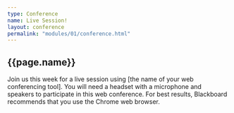 ```yaml
---
type: Conference
name: Live Session!
layout: conference
permalink: "modules/01/conference.html"
---
```


## {{page.name}}

Join us this week for a live session using [the name of your web conferencing tool]. You will need a headset with a microphone and speakers to participate in this web conference. For best results, Blackboard recommends that you use the Chrome web browser.